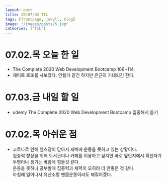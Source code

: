 ```yaml
---
layout: post
title: 20/07/02 TIL
tags: [frontpage, jekyll, blog]
image: "/images/posts/5.jpg"
cateories: ["TIL"]
---
```


# 07.02.목 오늘 한 일

- The Complete 2020 Web Development Bootcamp 106~114
- 재미로 로또를 사보았다. 안될거 같긴 하지만 은근히 기대되긴 한다.

# 07.03.금 내일 할 일

- udemy The Complete 2020 Web Development Bootcamp 집중해서 듣기

# 07.02.목 아쉬운 점

- 코로나로 인해 헬스장이 닫아서 새벽에 운동을 못하고 있는 상황이다.  
  집중력 향상을 위해 도서관이나 카페를 이용하고 싶지만 바로 옆단지에서 확진자가 두명이나 생기는 바람에 힘들것 같다.  
  운동을 못하니 공부할때 집중력과 체력이 오히려 더 안좋은 것 같다.  
  아침에 일어나서 유산소랑 맨몸운동이라도 해줘야겠다.
